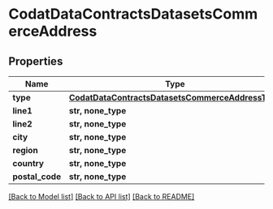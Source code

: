# CodatDataContractsDatasetsCommerceAddress


## Properties
Name | Type | Description | Notes
------------ | ------------- | ------------- | -------------
**type** | [**CodatDataContractsDatasetsCommerceAddressType**](CodatDataContractsDatasetsCommerceAddressType.md) |  | [optional] 
**line1** | **str, none_type** |  | [optional] 
**line2** | **str, none_type** |  | [optional] 
**city** | **str, none_type** |  | [optional] 
**region** | **str, none_type** |  | [optional] 
**country** | **str, none_type** |  | [optional] 
**postal_code** | **str, none_type** |  | [optional] 

[[Back to Model list]](../README.md#documentation-for-models) [[Back to API list]](../README.md#documentation-for-api-endpoints) [[Back to README]](../README.md)


